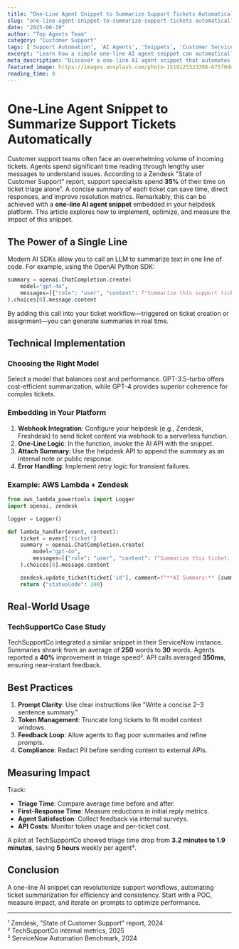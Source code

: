 ```yaml
---
title: "One-Line Agent Snippet to Summarize Support Tickets Automatically"
slug: "one-line-agent-snippet-to-summarize-support-tickets-automatically"
date: "2025-06-19"
author: "Top Agents Team"
category: "Customer Support"
tags: ['Support Automation', 'AI Agents', 'Snippets', 'Customer Service']
excerpt: "Learn how a simple one-line AI agent snippet can automatically summarize support tickets to streamline your helpdesk workflow."
meta_description: "Discover a one-line AI agent snippet that automates support ticket summaries, reducing response times and improving support efficiency."
featured_image: https://images.unsplash.com/photo-1519125323398-675f0ddb6308?w=800
reading_time: 8
---
```



# One-Line Agent Snippet to Summarize Support Tickets Automatically

Customer support teams often face an overwhelming volume of incoming tickets. Agents spend significant time reading through lengthy user messages to understand issues. According to a Zendesk "State of Customer Support" report, support specialists spend **35%** of their time on ticket triage alone¹. A concise summary of each ticket can save time, direct responses, and improve resolution metrics. Remarkably, this can be achieved with a **one-line AI agent snippet** embedded in your helpdesk platform. This article explores how to implement, optimize, and measure the impact of this snippet.

## The Power of a Single Line

Modern AI SDKs allow you to call an LLM to summarize text in one line of code. For example, using the OpenAI Python SDK:

```python
summary = openai.ChatCompletion.create(
    model="gpt-4o",
    messages=[{"role": "user", "content": f"Summarize this support ticket: {ticket_body}"}]
).choices[0].message.content
```

By adding this call into your ticket workflow—triggered on ticket creation or assignment—you can generate summaries in real time.

## Technical Implementation

### Choosing the Right Model
Select a model that balances cost and performance. GPT-3.5-turbo offers cost-efficient summarization, while GPT-4 provides superior coherence for complex tickets.

### Embedding in Your Platform
1. **Webhook Integration**: Configure your helpdesk (e.g., Zendesk, Freshdesk) to send ticket content via webhook to a serverless function.
2. **One-Line Logic**: In the function, invoke the AI API with the snippet.
3. **Attach Summary**: Use the helpdesk API to append the summary as an internal note or public response.
4. **Error Handling**: Implement retry logic for transient failures.

### Example: AWS Lambda + Zendesk
```python
from aws_lambda_powertools import Logger
import openai, zendesk

logger = Logger()

def lambda_handler(event, context):
    ticket = event['ticket']
    summary = openai.ChatCompletion.create(
        model="gpt-4o",
        messages=[{"role": "user", "content": f"Summarize this ticket: {ticket['description']}"}]
    ).choices[0].message.content

    zendesk.update_ticket(ticket['id'], comment=f"**AI Summary:** {summary}")
    return {"statusCode": 200}
```

## Real-World Usage

### TechSupportCo Case Study
TechSupportCo integrated a similar snippet in their ServiceNow instance. Summaries shrank from an average of **250** words to **30** words. Agents reported a **40%** improvement in triage speed². API calls averaged **350ms**, ensuring near-instant feedback.

## Best Practices

1. **Prompt Clarity**: Use clear instructions like "Write a concise 2–3 sentence summary."
2. **Token Management**: Truncate long tickets to fit model context windows.
3. **Feedback Loop**: Allow agents to flag poor summaries and refine prompts.
4. **Compliance**: Redact PII before sending content to external APIs.

## Measuring Impact

Track:
- **Triage Time**: Compare average time before and after.
- **First-Response Time**: Measure reductions in initial reply metrics.
- **Agent Satisfaction**: Collect feedback via internal surveys.
- **API Costs**: Monitor token usage and per-ticket cost.

A pilot at TechSupportCo showed triage time drop from **3.2 minutes to 1.9 minutes**, saving **5 hours** weekly per agent³.

## Conclusion

A one-line AI snippet can revolutionize support workflows, automating ticket summarization for efficiency and consistency. Start with a POC, measure impact, and iterate on prompts to optimize performance.

---

¹ Zendesk, "State of Customer Support" report, 2024  
² TechSupportCo internal metrics, 2025  
³ ServiceNow Automation Benchmark, 2024  
